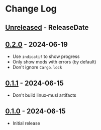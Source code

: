 # Change Log

<!-- next-header -->
## [Unreleased] - ReleaseDate

## [0.2.0] - 2024-06-19

- Use `indicatif` to show progress
- Only show mods with errors (by default)
- Don't ignore `Cargo.lock`

## [0.1.1] - 2024-06-15

- Don't build linux-musl artifacts

## [0.1.0] - 2024-06-15

- Initial release

<!-- next-url -->
[Unreleased]: https://github.com/jieyouxu/modio-modcheck/compare/v0.2.0...HEAD
[0.2.0]: https://github.com/jieyouxu/modio-modcheck/compare/v0.1.1...v0.2.0
[0.1.1]: https://github.com/jieyouxu/modio-modcheck/compare/v0.1.0...v0.1.1
[0.1.0]: https://github.com/jieyouxu/modio-modcheck/compare/v0.1.0...v0.1.0
